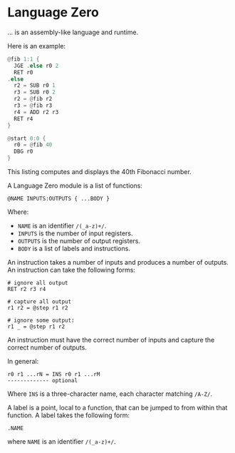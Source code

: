 # Language Zero

... is an assembly-like language and runtime.

Here is an example:

```rust
@fib 1:1 {
  JGE .else r0 2
  RET r0
.else
  r2 = SUB r0 1
  r3 = SUB r0 2
  r2 = @fib r2
  r3 = @fib r3
  r4 = ADD r2 r3
  RET r4 
}

@start 0:0 {
  r0 = @fib 40
  DBG r0
}
```

This listing computes and displays the 
40th Fibonacci number.

A Language Zero module is a list of functions:

```
@NAME INPUTS:OUTPUTS { ...BODY }
```

Where:

- `NAME` is an identifier `/(_a-z)+/`.
- `INPUTS` is the number of input registers.
- `OUTPUTS` is the number of output registers.
- `BODY` is a list of labels and instructions.

An instruction takes a number of inputs 
and produces a number of outputs. 
An instruction can take the following forms:

```
# ignore all output
RET r2 r3 r4

# capture all output
r1 r2 = @step r1 r2

# ignore some output:
r1 _ = @step r1 r2
```

An instruction must have the correct number 
of inputs and capture the correct number 
of outputs.

In general:

```
r0 r1 ...rN = INS r0 r1 ...rM
------------- optional
```
Where `INS` is a three-character name,
each character matching `/A-Z/`. 

A label is a point, local to a function, 
that can be jumped to from within that function.
A label takes the following form:

```
.NAME
```

where `NAME` is an identifier `/(_a-z)+/`.

